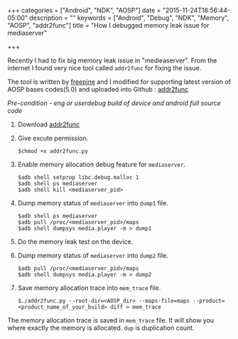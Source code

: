 +++
categories = ["Android", "NDK", "AOSP"]
date = "2015-11-24T18:56:44-05:00"
description = ""
keywords = ["Android", "Debug", "NDK", "Memory", "AOSP", "addr2func"]
title = "How I debugged memory leak issue for mediaserver"

+++

Recently I had to fix big memory leak issue in "medieaserver". From the internet I found very nice tool called `addr2func` for fixing the issue.

The tool is written by [freepine](http://freepine.blogspot.ca/2010/02/analyze-memory-leak-of-android-native.html) and I modified for supporting latest version of AOSP bases codes(5.0) and uploaded into Github : [addr2func](https://github.com/leehack/addr2func)

*Pre-condition - eng or userdebug build of device and android full source code*

1. Download [addr2func](https://raw.githubusercontent.com/leehack/addr2func/master/addr2func.py)
2. Give excute permission.  
    ```
    $chmod +x addr2func.py
    ```

3. Enable memory allocation debug feature for `mediaserver`.  
    ```
    $adb shell setprop libc.debug.malloc 1
    $adb shell ps mediaserver
    $adb shell kill <mediaserver_pid>
    ```

4. Dump memory status of `mediaserver` into `dump1` file.  
    ```
    $adb shell ps mediaserver
    $adb pull /proc/<mediaserver_pid>/maps
    $adb shell dumpsys media.player -m > dump1
    ```

5. Do the memory leak test on the device.  
6. Dump memory status of `mediaserver` into `dump2` file.  
    ```
    $adb pull /proc/<mediaserver_pid>/maps
    $adb shell dumpsys media.player -m > dump2
    ```

7. Save memory allocation trace into `mem_trace` file.  
    ```
    $./addr2func.py --root-dir=<AOSP_dir> --maps-file=maps --product=<product_name_of_your_build> diff > mem_trace
    ```

The memory allocation trace is saved in `mem_trace` file. It will show you where exactly the memory is allocated. `dup` is duplication count.